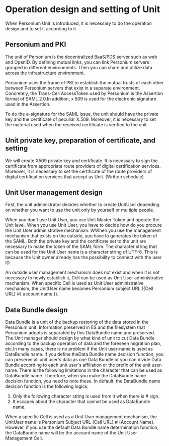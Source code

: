 # Operation design and setting of Unit
When Personium Unit is introduced, it is necessary to do the operation design and to set it according to it.

## Personium and PKI
The unit of Personium is the decentralized BaaS/PDS server such as web and OpenID.
By defining mutual links, you can link Personium servers grouped in different environments. Then you can share and utilize data across the infrastructure environment.  

Personium uses the frame of PKI to establish the mutual trusts of each other between Personium servers that exist in a separate environment. Concretely, the Trans-Cell AccessToken used by Personium is the Assertion format of SAML 2.0.In addition, x.509 is used for the electronic signature used in the Assertion.  

To do the e-signature for the SAML issue, the unit should have the private key and the certificate of peculiar X.509. Moreover, it is necessary to set the material  used when the received certificate is verified to the unit.  

## Unit private key, preparation of certificate, and setting
We will create X509 private key and certificate. It is necessary to sign the certificate from appropriate route providers of digital certification services. Moreover, it is necessary to set the certificate of the route providers of digital certification services that accept as Unit. (Written schedule)

## Unit User management design
First, the unit administrator decides whether to create UnitUser depending on whether you want to use the unit only by yourself or multiple people.  

When you don't use Unit User, you use Unit Master Token  and operate the Unit level. When you use Unit User, you have to decide how do you procure the Unit User administrative mechanism. WWhen you use the management mechanism that exists on the outside, you have to generates the token of the SAML. Both the private key and the certificate set to the unit are necessary to make the token of the SAML form. The character string that can be used for the Unit User name is a character string of UTF-8. This is because the Unit owner already has the possibility to connect with the user ID.  

An outside user management mechanism does not exist and when it is not necessary to newly establish it, Cell can be used as Unit User administrative mechanism. When specific Cell is used as Unit User administrative mechanism, the UnitUser name becomes Personium subject URL ({Cell URL} #{ account name }).

## Data Bundle design
Data Bundle is a unit of the backup restoring of the data stored in the Personium unit. Information preserved in ES and the filesystem that Personium adopts is separated by this DataBundle name and preserved.
The Unit manager should design by what kind of unit to cut Data Bundle according to the backup operation of data and the foreseen migration plan, etc.In many cases, there is no problem if the Unit user-name is used as DataBundle name. If you define theData Bundle name decision function, you can preserve all unit user's data as one Data Bundle or you can divide Data Bundle according to each unit user's affiliation or the prefix of the unit user-name. There is the following limitations in the character that can be used as DataBundle name. Therefore, when you make the DataBundle name decision function, you need to note these. In default, the DataBundle name decision function is the following logics.

1. Only the following character string is used from it when there is # sign.
1. It escapes about the character that cannot be used as DataBundle name.

When a specific Cell is used as a Unit User management mechanism, the UnitUser name is Personium Subject URL {Cell URL} # {Account Name}. However, if you use the default Data Bundle name determination function, the DataBundle name will be the account name of the Unit User Management Cell.

